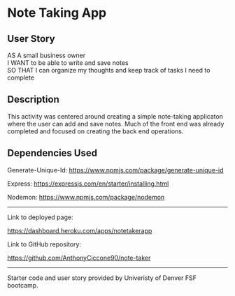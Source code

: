 # Note Taking App

## User Story
AS A small business owner<br>
I WANT to be able to write and save notes<br>
SO THAT I can organize my thoughts and keep track of tasks I need to complete

## Description
This activity was centered around creating a simple note-taking applicaton where the user can add and save notes. Much of the front end was already completed and focused on creating the back end operations.

## Dependencies Used
Generate-Unique-Id: https://www.npmjs.com/package/generate-unique-id

Express: https://expressjs.com/en/starter/installing.html

Nodemon: https://www.npmjs.com/package/nodemon
<hr>
Link to deployed page:

https://dashboard.heroku.com/apps/notetakerapp

Link to GitHub repository: 

https://github.com/AnthonyCiccone90/note-taker

<hr>
Starter code and user story provided by Univeristy of Denver FSF bootcamp.